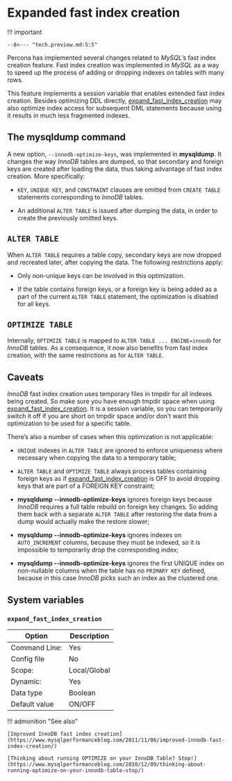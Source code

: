 # Expanded fast index creation

!!! important

    --8<--- "tech.preview.md:5:5"

Percona has implemented several changes related to *MySQL*’s fast index creation
feature. Fast index creation was implemented in *MySQL* as a way to speed up the
process of adding or dropping indexes on tables with many rows.

This feature implements a session variable that enables extended fast index
creation. Besides optimizing DDL directly,
[expand_fast_index_creation](#expanded-fast-index-creation) may also optimize index access for
subsequent DML statements because using it results in much less fragmented
indexes.

## The **mysqldump** command

A new option, `--innodb-optimize-keys`, was implemented in **mysqldump**. It
changes the way *InnoDB* tables are dumped, so that secondary and foreign keys
are created after loading the data, thus taking advantage of fast index
creation. More specifically:

* `KEY`, `UNIQUE KEY`, and `CONSTRAINT` clauses are omitted from `CREATE
TABLE` statements corresponding to *InnoDB* tables.

* An additional `ALTER TABLE` is issued after dumping the data, in order to
create the previously omitted keys.

## `ALTER TABLE`

When `ALTER TABLE` requires a table copy, secondary keys are now dropped and
recreated later, after copying the data. The following restrictions apply:

* Only non-unique keys can be involved in this optimization.

* If the table contains foreign keys, or a foreign key is being added as a part
of the current `ALTER TABLE` statement, the optimization is disabled for all
keys.

## `OPTIMIZE TABLE`

Internally, `OPTIMIZE TABLE` is mapped to `ALTER TABLE ... ENGINE=innodb`
for *InnoDB* tables. As a consequence, it now also benefits from fast index
creation, with the same restrictions as for `ALTER TABLE`.

## Caveats

*InnoDB* fast index creation uses temporary files in tmpdir for all indexes
being created. So make sure you have enough tmpdir space when using
[expand_fast_index_creation](#expanded-fast-index-creation). It is a session variable, so you can
temporarily switch it off if you are short on tmpdir space and/or don’t want
this optimization to be used for a specific table.

There’s also a number of cases when this optimization is not applicable:

* `UNIQUE` indexes in `ALTER TABLE` are ignored to enforce uniqueness where
necessary when copying the data to a temporary table;

* `ALTER TABLE` and `OPTIMIZE TABLE` always process tables containing
foreign keys as if [expand_fast_index_creation](#expanded-fast-index-creation) is OFF to avoid
dropping keys that are part of a FOREIGN KEY constraint;

* **mysqldump --innodb-optimize-keys** ignores foreign keys because
*InnoDB* requires a full table rebuild on foreign key changes. So adding them
back with a separate `ALTER TABLE` after restoring the data from a dump
would actually make the restore slower;

* **mysqldump --innodb-optimize-keys** ignores indexes on
`AUTO_INCREMENT` columns, because they must be indexed, so it is impossible
to temporarily drop the corresponding index;

* **mysqldump --innodb-optimize-keys** ignores the first UNIQUE index on
non-nullable columns when the table has no `PRIMARY KEY` defined, because in
this case *InnoDB* picks such an index as the clustered one.

## System variables

### `expand_fast_index_creation`

| Option         | Description        |
| -------------- | ------------------ |
| Command Line:  | Yes                |
| Config file    | No                 |
| Scope:         | Local/Global       |
| Dynamic:       | Yes                |
| Data type      | Boolean            |
| Default value  | ON/OFF             |

!!! admonition "See also"

    [Improved InnoDB fast index creation](https://www.mysqlperformanceblog.com/2011/11/06/improved-innodb-fast-index-creation/)

    [Thinking about running OPTIMIZE on your InnoDB Table? Stop!](https://www.mysqlperformanceblog.com/2010/12/09/thinking-about-running-optimize-on-your-innodb-table-stop/) 



